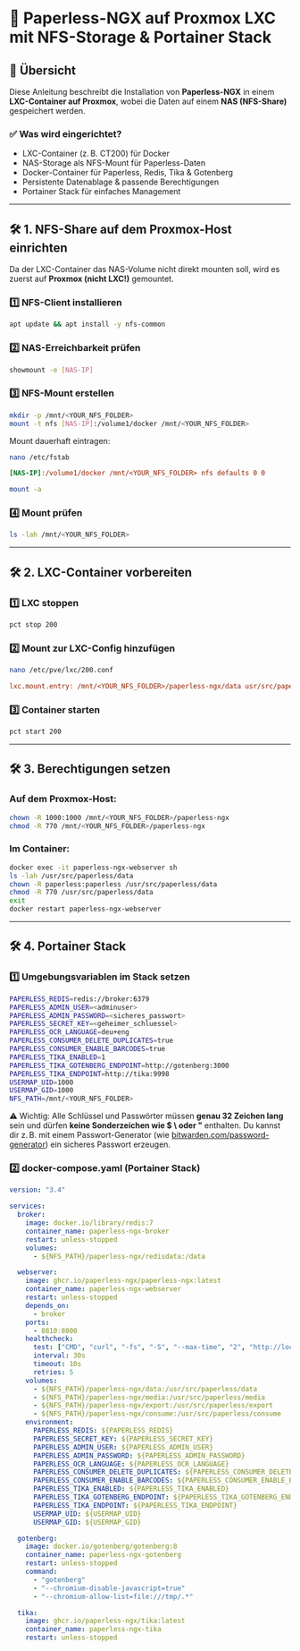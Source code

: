 # 🚀 Paperless-NGX auf Proxmox LXC mit NFS-Storage & Portainer Stack

## 📌 Übersicht

Diese Anleitung beschreibt die Installation von **Paperless-NGX** in einem **LXC-Container auf Proxmox**, wobei die Daten auf einem **NAS (NFS-Share)** gespeichert werden.

### ✅ Was wird eingerichtet?

* LXC-Container (z. B. CT200) für Docker
* NAS-Storage als NFS-Mount für Paperless-Daten
* Docker-Container für Paperless, Redis, Tika & Gotenberg
* Persistente Datenablage & passende Berechtigungen
* Portainer Stack für einfaches Management

---

## 🛠 1. NFS-Share auf dem Proxmox-Host einrichten

Da der LXC-Container das NAS-Volume nicht direkt mounten soll, wird es zuerst auf **Proxmox (nicht LXC!)** gemountet.

### 1️⃣ NFS-Client installieren

```bash
apt update && apt install -y nfs-common
```

### 2️⃣ NAS-Erreichbarkeit prüfen

```bash
showmount -e [NAS-IP]
```

### 3️⃣ NFS-Mount erstellen

```bash
mkdir -p /mnt/<YOUR_NFS_FOLDER>
mount -t nfs [NAS-IP]:/volume1/docker /mnt/<YOUR_NFS_FOLDER>
```

Mount dauerhaft eintragen:

```bash
nano /etc/fstab
```

```ini
[NAS-IP]:/volume1/docker /mnt/<YOUR_NFS_FOLDER> nfs defaults 0 0
```

```bash
mount -a
```

### 4️⃣ Mount prüfen

```bash
ls -lah /mnt/<YOUR_NFS_FOLDER>
```

---

## 🛠 2. LXC-Container vorbereiten

### 1️⃣ LXC stoppen

```bash
pct stop 200
```

### 2️⃣ Mount zur LXC-Config hinzufügen

```bash
nano /etc/pve/lxc/200.conf
```

```ini
lxc.mount.entry: /mnt/<YOUR_NFS_FOLDER>/paperless-ngx/data usr/src/paperless/data none bind,create=dir 0 0,rw
```

### 3️⃣ Container starten

```bash
pct start 200
```

---

## 🛠 3. Berechtigungen setzen

### Auf dem Proxmox-Host:

```bash
chown -R 1000:1000 /mnt/<YOUR_NFS_FOLDER>/paperless-ngx
chmod -R 770 /mnt/<YOUR_NFS_FOLDER>/paperless-ngx
```

### Im Container:

```bash
docker exec -it paperless-ngx-webserver sh
ls -lah /usr/src/paperless/data
chown -R paperless:paperless /usr/src/paperless/data
chmod -R 770 /usr/src/paperless/data
exit
docker restart paperless-ngx-webserver
```

---

## 🛠 4. Portainer Stack

### 1️⃣ Umgebungsvariablen im Stack setzen

```bash
PAPERLESS_REDIS=redis://broker:6379
PAPERLESS_ADMIN_USER=<adminuser>
PAPERLESS_ADMIN_PASSWORD=<sicheres_passwort>
PAPERLESS_SECRET_KEY=<geheimer_schluessel>
PAPERLESS_OCR_LANGUAGE=deu+eng
PAPERLESS_CONSUMER_DELETE_DUPLICATES=true
PAPERLESS_CONSUMER_ENABLE_BARCODES=true
PAPERLESS_TIKA_ENABLED=1
PAPERLESS_TIKA_GOTENBERG_ENDPOINT=http://gotenberg:3000
PAPERLESS_TIKA_ENDPOINT=http://tika:9998
USERMAP_UID=1000
USERMAP_GID=1000
NFS_PATH=/mnt/<YOUR_NFS_FOLDER>
```

⚠️ Wichtig: Alle Schlüssel und Passwörter müssen **genau 32 Zeichen lang** sein und dürfen **keine Sonderzeichen wie $ \ oder "** enthalten. Du kannst dir z. B. mit einem Passwort-Generator (wie [bitwarden.com/password-generator](https://bitwarden.com/password-generator)) ein sicheres Passwort erzeugen.

### 2️⃣ docker-compose.yaml (Portainer Stack)

```yaml
version: "3.4"

services:
  broker:
    image: docker.io/library/redis:7
    container_name: paperless-ngx-broker
    restart: unless-stopped
    volumes:
      - ${NFS_PATH}/paperless-ngx/redisdata:/data

  webserver:
    image: ghcr.io/paperless-ngx/paperless-ngx:latest
    container_name: paperless-ngx-webserver
    restart: unless-stopped
    depends_on:
      - broker
    ports:
      - 8810:8000
    healthcheck:
      test: ["CMD", "curl", "-fs", "-S", "--max-time", "2", "http://localhost:8000"]
      interval: 30s
      timeout: 10s
      retries: 5
    volumes:
      - ${NFS_PATH}/paperless-ngx/data:/usr/src/paperless/data
      - ${NFS_PATH}/paperless-ngx/media:/usr/src/paperless/media
      - ${NFS_PATH}/paperless-ngx/export:/usr/src/paperless/export
      - ${NFS_PATH}/paperless-ngx/consume:/usr/src/paperless/consume
    environment:
      PAPERLESS_REDIS: ${PAPERLESS_REDIS}
      PAPERLESS_SECRET_KEY: ${PAPERLESS_SECRET_KEY}
      PAPERLESS_ADMIN_USER: ${PAPERLESS_ADMIN_USER}
      PAPERLESS_ADMIN_PASSWORD: ${PAPERLESS_ADMIN_PASSWORD}
      PAPERLESS_OCR_LANGUAGE: ${PAPERLESS_OCR_LANGUAGE}
      PAPERLESS_CONSUMER_DELETE_DUPLICATES: ${PAPERLESS_CONSUMER_DELETE_DUPLICATES}
      PAPERLESS_CONSUMER_ENABLE_BARCODES: ${PAPERLESS_CONSUMER_ENABLE_BARCODES}
      PAPERLESS_TIKA_ENABLED: ${PAPERLESS_TIKA_ENABLED}
      PAPERLESS_TIKA_GOTENBERG_ENDPOINT: ${PAPERLESS_TIKA_GOTENBERG_ENDPOINT}
      PAPERLESS_TIKA_ENDPOINT: ${PAPERLESS_TIKA_ENDPOINT}
      USERMAP_UID: ${USERMAP_UID}
      USERMAP_GID: ${USERMAP_GID}

  gotenberg:
    image: docker.io/gotenberg/gotenberg:8
    container_name: paperless-ngx-gotenberg
    restart: unless-stopped
    command:
      - "gotenberg"
      - "--chromium-disable-javascript=true"
      - "--chromium-allow-list=file:///tmp/.*"

  tika:
    image: ghcr.io/paperless-ngx/tika:latest
    container_name: paperless-ngx-tika
    restart: unless-stopped

```

<!-- Hinweis: Diese Anleitung basiert auf einem externen YouTube-Tutorial. Probleme wurden mit ChatGPT gelöst und die Anleitung entsprechend überarbeitet. -->
